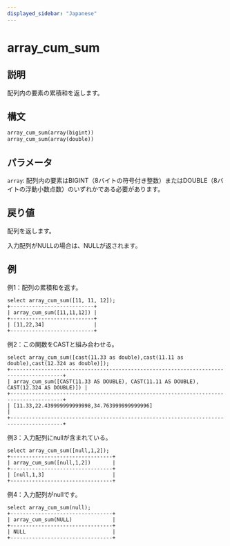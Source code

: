 ```yaml
---
displayed_sidebar: "Japanese"
---
```


# array_cum_sum

## 説明

配列内の要素の累積和を返します。

## 構文

```Haskell
array_cum_sum(array(bigint))
array_cum_sum(array(double))
```

## パラメータ

`array`: 配列内の要素はBIGINT（8バイトの符号付き整数）またはDOUBLE（8バイトの浮動小数点数）のいずれかである必要があります。

## 戻り値

配列を返します。

入力配列がNULLの場合は、NULLが返されます。

## 例

例1：配列の累積和を返す。

```Plain
select array_cum_sum([11, 11, 12]);
+---------------------------+
| array_cum_sum([11,11,12]) |
+---------------------------+
| [11,22,34]                |
+---------------------------+
```

例2：この関数をCASTと組み合わせる。

```Plain
select array_cum_sum([cast(11.33 as double),cast(11.11 as double),cast(12.324 as double)]);
+---------------------------------------------------------------------------------------+
| array_cum_sum([CAST(11.33 AS DOUBLE), CAST(11.11 AS DOUBLE), CAST(12.324 AS DOUBLE)]) |
+---------------------------------------------------------------------------------------+
| [11.33,22.439999999999998,34.763999999999996]                                         |
+---------------------------------------------------------------------------------------+
```

例3：入力配列にnullが含まれている。

```Plain
select array_cum_sum([null,1,2]);
+---------------------------------+
| array_cum_sum([null,1,2])       |
+---------------------------------+
| [null,1,3]                      |
+---------------------------------+
```

例4：入力配列がnullです。

```Plain
select array_cum_sum(null);
+---------------------------------+
| array_cum_sum(NULL)             |
+---------------------------------+
| NULL                            |
+---------------------------------+
```